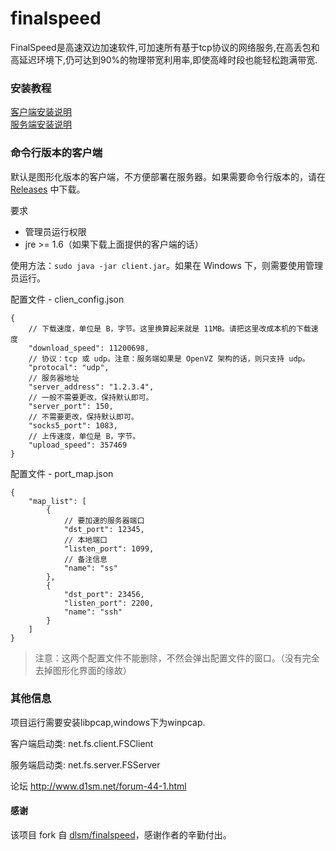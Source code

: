 # finalspeed
FinalSpeed是高速双边加速软件,可加速所有基于tcp协议的网络服务,在高丢包和高延迟环境下,仍可达到90%的物理带宽利用率,即使高峰时段也能轻松跑满带宽.

### 安装教程
[客户端安装说明](http://www.d1sm.net/thread-7-1-1.html)
<br />
[服务端安装说明](http://www.d1sm.net/thread-8-1-1.html)


### 命令行版本的客户端
默认是图形化版本的客户端，不方便部署在服务器。如果需要命令行版本的，请在 [Releases](https://github.com/zqhong/finalspeed/releases) 中下载。


要求
* 管理员运行权限
* jre >= 1.6（如果下载上面提供的客户端的话）

使用方法：`sudo java -jar client.jar`。如果在 Windows 下，则需要使用管理员运行。

配置文件 - clien_config.json
```
{
    // 下载速度，单位是 B，字节。这里换算起来就是 11MB。请把这里改成本机的下载速度
    "download_speed": 11200698, 
    // 协议：tcp 或 udp。注意：服务端如果是 OpenVZ 架构的话，则只支持 udp。
    "protocal": "udp", 
    // 服务器地址
    "server_address": "1.2.3.4", 
    // 一般不需要更改，保持默认即可。
    "server_port": 150, 
    // 不需要更改，保持默认即可。
    "socks5_port": 1083, 
    // 上传速度，单位是 B，字节。
    "upload_speed": 357469
}
```

配置文件 - port_map.json
```
{
    "map_list": [
        {
            // 要加速的服务器端口
            "dst_port": 12345, 
            // 本地端口
            "listen_port": 1099, 
            // 备注信息
            "name": "ss"
        }, 
        {
            "dst_port": 23456, 
            "listen_port": 2200, 
            "name": "ssh"
        }
    ]
}
```

> 注意：这两个配置文件不能删除，不然会弹出配置文件的窗口。（没有完全去掉图形化界面的缘故）


### 其他信息
项目运行需要安装libpcap,windows下为winpcap.

客户端启动类: net.fs.client.FSClient

服务端启动类: net.fs.server.FSServer

论坛 http://www.d1sm.net/forum-44-1.html

#### 感谢
该项目 fork 自 [dlsm/finalspeed](https://github.com/d1sm/finalspeed)，感谢作者的辛勤付出。
